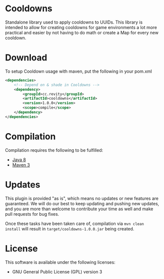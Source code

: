 # Cooldowns
Standalone library used to apply cooldowns to UUIDs. This library is intended to allow for creating cooldowns for game environments a lot more practical and easier by not having to do math or create a Map for every new cooldown.

# Download
To setup Cooldown usage with maven, put the following in your pom.xml

```xml
<dependencies>
    <!-- Depend on & shade in Cooldowns -->
    <dependency>
        <groupId>cc.revity</groupId>
        <artifactId>cooldowns</artifactId>
        <version>1.0.0</version>
        <scope>compile</scope>
    </dependency>
</dependencies>

```

# Compilation
Compilation requires the following to be fulfilled:
* [Java 8](http://www.oracle.com/technetwork/java/javase/downloads/index.html "Java 8 Link")
* [Maven 3](http://maven.apache.org/download.html "Maven 3 Link")

# Updates
This plugin is provided "as is", which means no updates or new features are guaranteed. We will do our best to keep updating and pushing new updates, and you are more than welcome to contribute your time as well and make pull requests for bug fixes.

Once these tasks have been taken care of, compilation via `mvn clean install` will result in `target/cooldowns-1.0.0.jar` being created.

# License
This software is available under the following licenses:
* GNU General Public License (GPL) version 3

